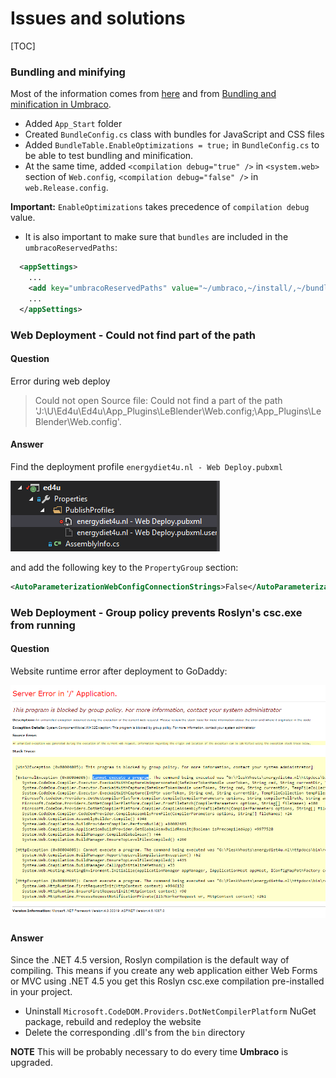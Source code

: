 # Issues and solutions

[TOC]

### Bundling and minifying

Most of the information comes from [here](https://our.umbraco.org/forum/developers/razor/72069-how-to-bundle-css-and-js) and from [Bundling and minification in Umbraco](https://gist.github.com/jkarsrud/5143239).

*   Added `App_Start` folder
*   Created `BundleConfig.cs` class with bundles for JavaScript and CSS files
*   Added `BundleTable.EnableOptimizations = true;` in `BundleConfig.cs` to be able to test bundling and minification.
*   At the same time, added `<compilation debug="true" />` in `<system.web>` section of `Web.config`, `<compilation debug="false" />` in `web.Release.config`.

  **Important:** `EnableOptimizations` takes precedence of `compilation debug` value.

*   It is also important to make sure that `bundles` are included in the `umbracoReservedPaths`:

```xml
  <appSettings>
    ...
    <add key="umbracoReservedPaths" value="~/umbraco,~/install/,~/bundles/" />
    ...
  </appSettings>
```

### Web Deployment - Could not find part of the path

#### Question

Error during web deploy

> Could not open Source file: Could not find a part of the path 'J:\U\Ed4u\Ed4u\App_Plugins\LeBlender\Web.config;\App_Plugins\LeBlender\Web.config'.

#### Answer

Find the deployment profile `energydiet4u.nl - Web Deploy.pubxml`

![energydiet4u.nl - Web Deploy.pubxml](../images/webdeploy.PNG)

and add the following key to the `PropertyGroup` section:

```xml
<AutoParameterizationWebConfigConnectionStrings>False</AutoParameterizationWebConfigConnectionStrings>
```

### Web Deployment - Group policy prevents Roslyn's csc.exe from running

#### Question

Website runtime error after deployment to GoDaddy:

![CodeDOM error](../images/roslyn_csc_error.PNG)

#### Answer

Since the .NET 4.5 version, Roslyn compilation is the default way of compiling. This means if you create any web application either Web Forms or MVC using .NET 4.5 you get this Roslyn csc.exe compilation pre-installed in your project.

*   Uninstall `Microsoft.CodeDOM.Providers.DotNetCompilerPlatform` NuGet package, rebuild and redeploy the website
*   Delete the corresponding .dll's from the `bin` directory

**NOTE** This will be probably necessary to do every time **Umbraco** is upgraded.
